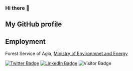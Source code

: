 ### Hi there 👋
## My GitHub profile


## Employment
Forest Service of Agia, [Ministry of Environmnet and Energy](https://ypen.gov.gr/perivallon/dasi/geniki-grammateia-dason/)

[![Twitter Badge](https://img.shields.io/twitter/follow/ChristofKar?style=social)](https://twitter.com/ChristofKar)
[![LinkedIn Badge](https://img.shields.io/badge/My-LinkedIn-blue)](https://www.linkedin.com/in/christoforos-karanikas-4836b43b/)
![Visitor Badge](https://visitor-badge.laobi.icu/badge?page_id=kriskaran.kriskaran)


<!--
**kriskaran/kriskaran** is a ✨ _special_ ✨ repository because its `README.md` (this file) appears on your GitHub profile.

Here are some ideas to get you started:

- 🔭 I’m currently working on ...
- 🌱 I’m currently learning ...
- 👯 I’m looking to collaborate on ...
- 🤔 I’m looking for help with ...
- 💬 Ask me about ...
- 📫 How to reach me: ...
- 😄 Pronouns: ...
- ⚡ Fun fact: ...
-->
